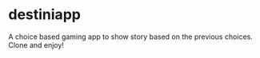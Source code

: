 # destiniapp
A choice based gaming app to show story based on the previous choices. Clone and enjoy!
